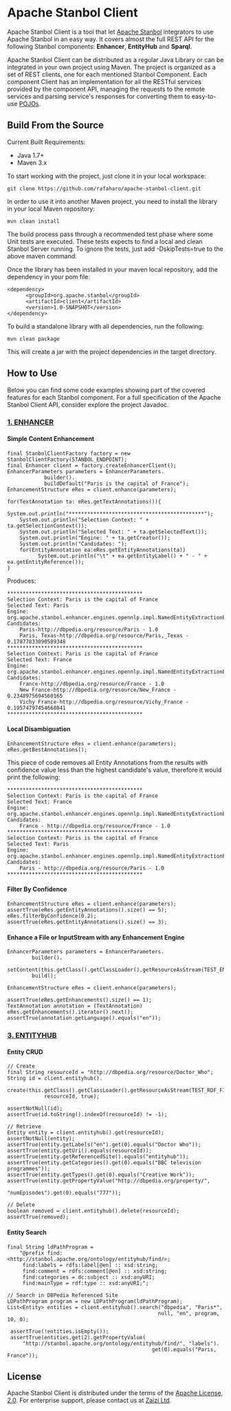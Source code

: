 # Apache Stanbol Client

Apache Stanbol Client is a tool that let [Apache Stanbol](http://stanbol.apache.org/) integrators to use Apache Stanbol in an easy way. It covers almost the full REST API for the following Stanbol components:
**Enhancer**, **EntityHub** and **Sparql**.

Apache Stanbol Client can be distributed as a regular Java Library or can be integrated in your own project using Maven. The project is organized as a set of REST clients, one for each mentioned Stanbol Component. Each component Client has an implementation for all the RESTful services provided by the component API, managing the requests to the remote services and parsing service's responses for converting them to easy-to-use [POJOs](http://en.wikipedia.org/wiki/Plain_Old_Java_Object).


## Build From the Source

Current Built Requirements:

* Java 1.7+
* Maven 3.x

To start working with the project, just clone it in your local workspace:

    git clone https://github.com/rafaharo/apache-stanbol-client.git

In order to use it into another Maven project, you need to install the library in your local Maven repository: 

    mvn clean install

The build process pass through a recommended test phase where some Unit tests are executed. These tests expects to find a local and clean Stanbol Server running. To ignore the tests, just add -DskipTests=true to the above maven command.

Once the library has been installed in your maven local repository, add the dependency in your pom file: 

    <dependency>
          <groupId>org.apache.stanbol</groupId>
          <artifactId>client</artifactId>
          <version>1.0-SNAPSHOT</version>
    </dependency>

To build a standalone library with all dependencies, run the following:

    mvn clean package

This will create a jar with the project dependencies in the target directory.

## How to Use

Below you can find some code examples showing part of the covered features for each Stanbol component. For a full specification of the Apache Stanbol Client API, consider explore the project Javadoc.

### [1. ENHANCER](http://stanbol.apache.org/docs/trunk/components/enhancer/)

#### Simple Content Enhancement

    final StanbolClientFactory factory = new StanbolClientFactory(STANBOL_ENDPOINT);
    final Enhancer client = factory.createEnhancerClient();
    EnhancerParameters parameters = EnhancerParameters.
    			builder().
    			buildDefault("Paris is the capital of France");
    EnhancementStructure eRes = client.enhance(parameters);
    
    for(TextAnnotation ta: eRes.getTextAnnotations()){
        System.out.println("********************************************");
        System.out.println("Selection Context: " + ta.getSelectionContext());
        System.out.println("Selected Text: " + ta.getSelectedText());
        System.out.println("Engine: " + ta.getCreator());
        System.out.println("Candidates: ");
        for(EntityAnnotation ea:eRes.getEntityAnnotations(ta))
              System.out.println("\t" + ea.getEntityLabel() + " - " + ea.getEntityReference());
    }

Produces:

    ********************************************
    Selection Context: Paris is the capital of France
    Selected Text: Paris
    Engine: org.apache.stanbol.enhancer.engines.opennlp.impl.NamedEntityExtractionEnhancementEngine
    Candidates: 
	    Paris-http://dbpedia.org/resource/Paris - 1.0
	    Paris, Texas-http://dbpedia.org/resource/Paris,_Texas - 0.17877833090589348
    ********************************************
    Selection Context: Paris is the capital of France
    Selected Text: France
    Engine: org.apache.stanbol.enhancer.engines.opennlp.impl.NamedEntityExtractionEnhancementEngine
    Candidates: 
	    France-http://dbpedia.org/resource/France - 1.0
	    New France-http://dbpedia.org/resource/New_France - 0.2348975694560165
	    Vichy France-http://dbpedia.org/resource/Vichy_France - 0.19574797454668041
    ********************************************

#### Local Disambiguation

    EnhancementStructure eRes = client.enhance(parameters);
    eRes.getBestAnnotations();

This piece of code removes all Entity Annotations from the results with confidence value less than the highest candidate's value, therefore it would print the following:

    ********************************************
    Selection Context: Paris is the capital of France
    Selected Text: France
    Engine: org.apache.stanbol.enhancer.engines.opennlp.impl.NamedEntityExtractionEnhancementEngine
    Candidates: 
	    France - http://dbpedia.org/resource/France - 1.0
    ********************************************
    Selection Context: Paris is the capital of France
    Selected Text: Paris
    Engine: org.apache.stanbol.enhancer.engines.opennlp.impl.NamedEntityExtractionEnhancementEngine
    Candidates: 
    	Paris - http://dbpedia.org/resource/Paris - 1.0
    ********************************************

#### Filter By Confidence

    EnhancementStructure eRes = client.enhance(parameters);
    assertTrue(eRes.getEntityAnnotations().size() == 5);
    eRes.filterByConfidence(0.2);
    assertTrue(eRes.getEntityAnnotations().size() == 3);

#### Enhance a File or InputStream with any Enhancement Engine

    EnhancerParameters parameters = EnhancerParameters.
    		builder().
    		setContent(this.getClass().getClassLoader().getResourceAsStream(TEST_EN_FILE)).
    		build();
        
    EnhancementStructure eRes = client.enhance(parameters);
    
    assertTrue(eRes.getEnhancements().size() == 1);
    TextAnnotation annotation = (TextAnnotation) eRes.getEnhancements().iterator().next();
    assertTrue(annotation.getLanguage().equals("en"));
   


### [3. ENTITYHUB](http://stanbol.apache.org/docs/trunk/components/entityhub/)

#### Entity CRUD

    // Create
    final String resourceId = "http://dbpedia.org/resource/Doctor_Who";
    String id = client.entityhub().
           create(this.getClass().getClassLoader().getResourceAsStream(TEST_RDF_FILE),
                resourceId, true);

    assertNotNull(id);
    assertTrue(id.toString().indexOf(resourceId) != -1);

    // Retrieve
    Entity entity = client.entityhub().get(resourceId);
    assertNotNull(entity);
    assertTrue(entity.getLabels("en").get(0).equals("Doctor Who"));
    assertTrue(entity.getUri().equals(resourceId));
    assertTrue(entity.getReferencedSite().equals("entityhub"));
    assertTrue(entity.getCategories().get(0).equals("BBC television programmes"));
    assertTrue(entity.getTypes().get(0).equals("Creative Work"));
    assertTrue(entity.getPropertyValue("http://dbpedia.org/property/", 
                                           "numEpisodes").get(0).equals("777"));

    // Delete
    boolean removed = client.entityhub().delete(resourceId);
    assertTrue(removed);

#### Entity Search

    final String ldPathProgram = 
        "@prefix find:<http://stanbol.apache.org/ontology/entityhub/find/>; 
         find:labels = rdfs:label[@en] :: xsd:string; 
         find:comment = rdfs:comment[@en] :: xsd:string; 
         find:categories = dc:subject :: xsd:anyURI; 
         find:mainType = rdf:type :: xsd:anyURI;";

    // Search in DBPedia Referenced Site
    LDPathProgram program = new LDPathProgram(ldPathProgram);
    List<Entity> entities = client.entityhub().search("dbpedia", "Paris*", 
                                                     null, "en", program, 10, 0);

     assertTrue(!entities.isEmpty());
     assertTrue(entities.get(2).getPropertyValue(
         "http://stanbol.apache.org/ontology/entityhub/find/", "labels").
                                                   get(0).equals("Paris, France"));


## License

Apache Stanbol Client is distributed under the terms of the [Apache License, 2.0](http://www.apache.org/licenses/LICENSE-2.0.html). For enterprise support, please contact us at [Zaizi Ltd](http://www.zaizi.com).
